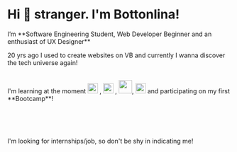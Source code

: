 # Hi 🖖 stranger. I'm Bottonlina!

<p>I’m **Software Engineering Student, Web Developer Beginner and an enthusiast of UX Designer**</p>

20 yrs ago I used to create websites on VB and currently I wanna discover the tech universe again!
<br>
<br>

<p>I'm learning at the moment <img src="https://cdn-icons-png.flaticon.com/512/732/732212.png" width="23" height="23"/>
, <img src="https://cdn3.iconfinder.com/data/icons/logos-and-brands-adobe/512/267_Python-512.png" width="23" height="23"/>
, <img src="https://cdn.cdnlogo.com/logos/m/30/mongodb-icon.svg" width="30" height="30"/>,  <img src="https://img2.gratispng.com/20180715/ujy/kisspng-user-experience-design-user-interface-design-rsu-digital-transformation-icon-5b4b2d82efcfe9.0945611415316535069823.jpg" width="23" height="23"/> and participating on my first **Bootcamp**!</p>
<br>
<br>
<br>

I'm looking for internships/job, so don't be shy in indicating me!



